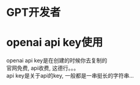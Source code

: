 # GPT开发者
# openai api key使用
openai api key是在创建的时候你去复制的\
官网免费, api收费, 这德行。。。\
api key是关于api的key, 一般都是一串挺长的字符串...
